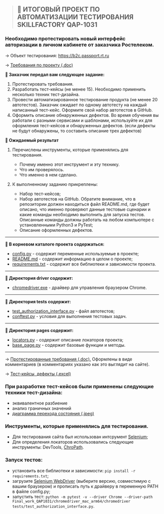 >## :briefcase: ИТОГОВЫЙ ПРОЕКТ ПО АВТОМАТИЗАЦИИ ТЕСТИРОВАНИЯ SKILLFACTORY QAP-1031 

### Необходимо протестировать новый интерфейс авторизации в личном кабинете от заказчика Ростелеком.

→ Объект тестирования: https://b2c.passport.rt.ru


→ [Требования по проекту (.doc)](https://docs.google.com/document/d/12yoTwHSTXxIUQQCH32OvlSd3QYUt_aQk/edit?usp=sharing&ouid=114302123057644378289&rtpof=true&sd=true)




**:bookmark_tabs: Заказчик передал вам следующее задание:**

1. Протестировать требования.
2. Разработать тест-кейсы (не менее 15). Необходимо применить несколько техник тест-дизайна.
3. Провести автоматизированное тестирование продукта (не менее 20 автотестов). Заказчик ожидает по одному автотесту на каждый написанный тест-кейс. Оформите свой набор автотестов в GitHub.
4. Оформить описание обнаруженных дефектов. Во время обучения вы работали с разными сервисами и шаблонами, используйте их для оформления тест-кейсов и обнаруженных дефектов. (если дефекты не будут обнаружены, то составить описание трех дефектов)

**:bookmark_tabs: Ожидаемый результат**

1. Перечислены инструменты, которые применялись для тестирования.

   * Почему именно этот инструмент и эту технику.
   * Что им проверялось.
   * Что именно в нем сделано.
   
2. К выполненному заданию прикреплены:

   * Набор тест-кейсов;
   * Набор автотестов на GitHub. Обратите внимание, что в репозитории должен находиться файл README.md, где будет описано, что именно проверяют данные тестовые сценарии и какие команды необходимо выполнить для запуска тестов. Описанные команды должны работать на любом компьютере с установленными Python3 и PyTest;
   * Описание оформленных дефектов.

***
**:bookmark_tabs: В корневом каталоге проекта содержаться:**
* [config.py](https://github.com/DenisZhutaev/Final_work_QAP1031/blob/master/config.py) - содержит переменные используемые в проекте;
* [README.md](https://github.com/DenisZhutaev/Final_work_QAP1031/blob/master/README.md) - содержит информацию в целом о проекте;
* [requirements.txt](https://github.com/DenisZhutaev/Final_work_QAP1031/blob/master/requirements.txt) - содержит все библиотеки и зависимости проекта.
***
**:bookmark_tabs: Директория driver содержит:**
* [chromedriver.exe](https://github.com/DenisZhutaev/Final_work_QAP1031/tree/master/chromedriver_mac_arm64) - драйвер для управления браузером Chrome.
***
**:bookmark_tabs: Директория tests содержит:**
* [test_authorization_interface.py](https://github.com/DenisZhutaev/Final_work_QAP1031/blob/master/tests/test_authorization_interface.py) - файл автотестов;
* [conftest.py](https://github.com/DenisZhutaev/Final_work_QAP1031/blob/master/tests/conftest.py) - условия для выполнения тестовых задач.
***
**:bookmark_tabs: Директория pages содержит:**
* [locators.py](https://github.com/DenisZhutaev/Final_work_QAP1031/blob/master/pages/locators.py) - содержит описание локаторов проекта;
* [base_page.py](https://github.com/DenisZhutaev/Final_work_QAP1031/blob/master/pages/base_page.py) - содержит базовые функции и методы.
***


→ [Протестированные требования (.doc).](https://docs.google.com/document/d/1q20CHFOwwqgoKHvqosaoz_u4j3vV0oIS/edit?usp=sharing&ouid=114302123057644378289&rtpof=true&sd=true) Оформлены в виде комментариев (в комментариях указано как это выглядит на сайте).


→ [Тест-кейсы, дефекты (.excel)](https://docs.google.com/spreadsheets/d/1fGk073nEOKP3DSvSIfBMxWeo6An3hhdhGz0LptoH-8g/edit?usp=sharing)

### При разработке тест-кейсов были применены следующие техники тест-дизайна: 
 
* эквивалентное разбиение
* анализ граничных значений
* [диаграмма перехода состояния (.jpeg)](https://drive.google.com/file/d/1EbByaysAoDMtZd6_pkDaaARC3j56-KKM/view?usp=sharing)


### Инструменты, которые применялись для тестирования.

* Для тестирования сайта был использован 
интсрумент [Selenium](https://www.selenium.dev/);
* Для определения локаторов использовались 
следующие инструменты: DevTools, [ChroPath](https://chrome.google.com/webstore/detail/chropath/ljngjbnaijcbncmcnjfhigebomdlkcjo). 

### Запуск тестов:
* установить все библиотеки и зависимости: `pip install -r requirements.txt`;
* загрузите [Selenium WebDriver](https://chromedriver.chromium.org/downloads) (выберите версию, совместимую с вашим браузером) и прописать путь к драйверу в переменную PATH в файле config.py;
* запустить тест: `python -m pytest -v --driver Chrome --driver-path Final_work_QAP1031/chromedriver_mac_arm64/chromedriver tests/test_authorization_interface.py`.


